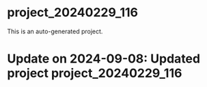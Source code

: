 # project_20240229_116

This is an auto-generated project.

# Update on 2024-09-08: Updated project project_20240229_116
